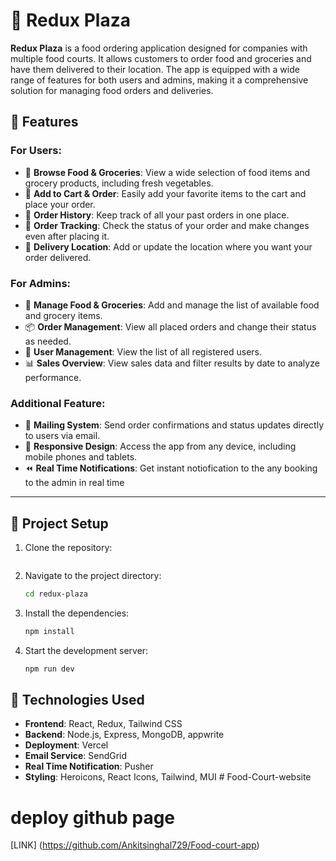 # 🛒 Redux Plaza

**Redux Plaza** is a food ordering application designed for companies with multiple food courts. It allows customers to order food and groceries and have them delivered to their location. The app is equipped with a wide range of features for both users and admins, making it a comprehensive solution for managing food orders and deliveries.

## 🌟 Features

### For Users:
- 🥗 **Browse Food & Groceries**: View a wide selection of food items and grocery products, including fresh vegetables.
- 🛒 **Add to Cart & Order**: Easily add your favorite items to the cart and place your order.
- 📜 **Order History**: Keep track of all your past orders in one place.
- 🚚 **Order Tracking**: Check the status of your order and make changes even after placing it.
- 📍 **Delivery Location**: Add or update the location where you want your order delivered.

### For Admins:
- 🍲 **Manage Food & Groceries**: Add and manage the list of available food and grocery items.
- 📦 **Order Management**: View all placed orders and change their status as needed.
- 👥 **User Management**: View the list of all registered users.
- 📊 **Sales Overview**: View sales data and filter results by date to analyze performance.

### Additional Feature:
- 📧 **Mailing System**: Send order confirmations and status updates directly to users via email.
- 📱 **Responsive Design**: Access the app from any device, including mobile phones and tablets.
- ⏪ **Real Time Notifications**: Get instant notiofication to the any booking to the admin in real time
---

## 📂 Project Setup

1. Clone the repository:
   ```bash

2. Navigate to the project directory:
   ```bash
   cd redux-plaza

3. Install the dependencies:
   ```bash
   npm install

4. Start the development server:
   ```bash
   npm run dev

## 🚀 Technologies Used
- **Frontend**: React, Redux, Tailwind CSS
- **Backend**: Node.js, Express, MongoDB, appwrite
- **Deployment**:  Vercel
- **Email Service**: SendGrid
- **Real Time Notification**: Pusher
- **Styling**: Heroicons, React Icons, Tailwind, MUI
#   F o o d - C o u r t - w e b s i t e 
 
 


# deploy github page 
[LINK] (https://github.com/Ankitsinghal729/Food-court-app)